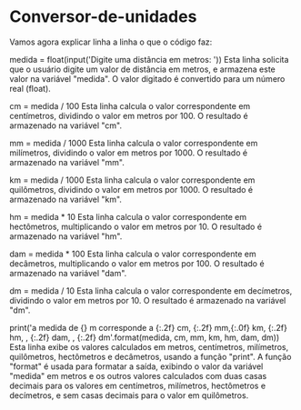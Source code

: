 # Conversor-de-unidades
Vamos agora explicar linha a linha o que o código faz:

medida = float(input('Digite uma distância em metros: '))
Esta linha solicita que o usuário digite um valor de distância em metros, e armazena este valor na variável "medida". O valor digitado é convertido para um número real (float).

cm = medida / 100
Esta linha calcula o valor correspondente em centímetros, dividindo o valor em metros por 100. O resultado é armazenado na variável "cm".

mm = medida / 1000
Esta linha calcula o valor correspondente em milímetros, dividindo o valor em metros por 1000. O resultado é armazenado na variável "mm".

km = medida / 1000
Esta linha calcula o valor correspondente em quilômetros, dividindo o valor em metros por 1000. O resultado é armazenado na variável "km".

hm = medida * 10
Esta linha calcula o valor correspondente em hectômetros, multiplicando o valor em metros por 10. O resultado é armazenado na variável "hm".

dam = medida * 100
Esta linha calcula o valor correspondente em decâmetros, multiplicando o valor em metros por 100. O resultado é armazenado na variável "dam".

dm = medida / 10
Esta linha calcula o valor correspondente em decímetros, dividindo o valor em metros por 10. O resultado é armazenado na variável "dm".

print('a medida de {} m corresponde a {:.2f} cm, {:.2f} mm,{:.0f} km, {:.2f} hm, , {:.2f} dam, , {:.2f} dm'.format(medida, cm, mm, km, hm, dam, dm))
Esta linha exibe os valores calculados em metros, centímetros, milímetros, quilômetros, hectômetros e decâmetros, usando a função "print". A função "format" é usada para formatar a saída, exibindo o valor da variável "medida" em metros e os outros valores calculados com duas casas decimais para os valores em centímetros, milímetros, hectômetros e decímetros, e sem casas decimais para o valor em quilômetros.
